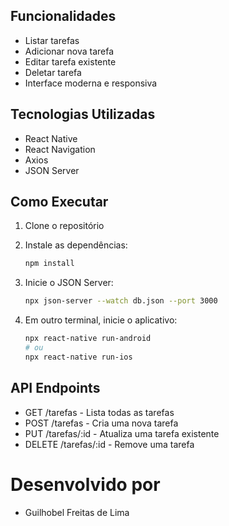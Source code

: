 ## Funcionalidades

- Listar tarefas
- Adicionar nova tarefa
- Editar tarefa existente
- Deletar tarefa
- Interface moderna e responsiva

## Tecnologias Utilizadas

- React Native
- React Navigation
- Axios
- JSON Server

## Como Executar

1. Clone o repositório
2. Instale as dependências:
   ```bash
   npm install
   ```

3. Inicie o JSON Server:
   ```bash
   npx json-server --watch db.json --port 3000
   ```

4. Em outro terminal, inicie o aplicativo:
   ```bash
   npx react-native run-android
   # ou
   npx react-native run-ios
   
## API Endpoints

- GET /tarefas - Lista todas as tarefas
- POST /tarefas - Cria uma nova tarefa
- PUT /tarefas/:id - Atualiza uma tarefa existente
- DELETE /tarefas/:id - Remove uma tarefa

# Desenvolvido por

- Guilhobel Freitas de Lima